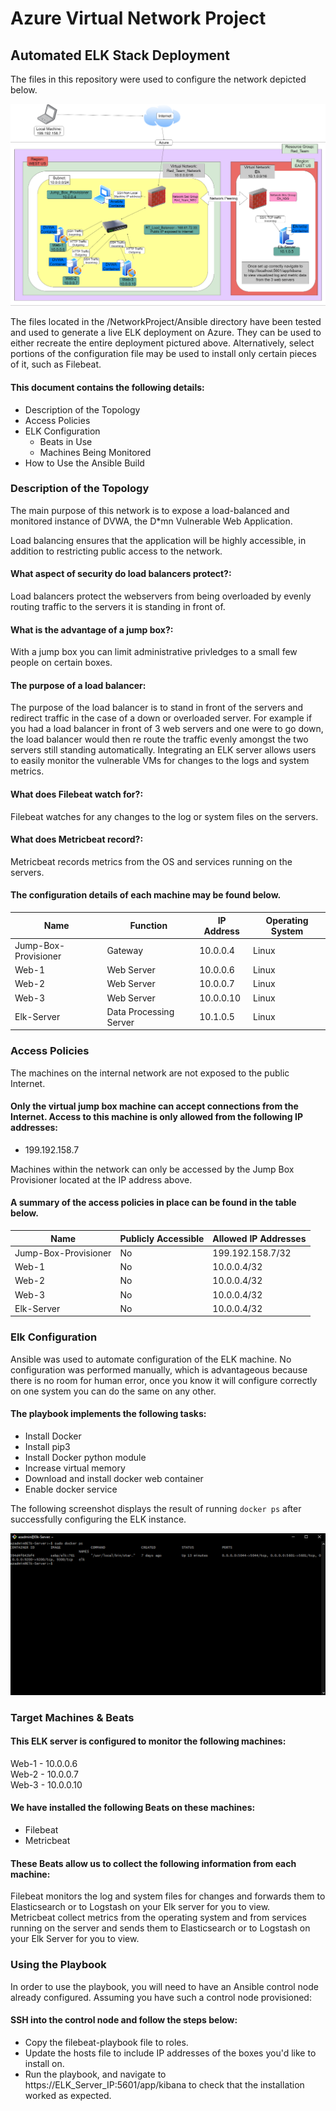 # Azure Virtual Network Project
## Automated ELK Stack Deployment

The files in this repository were used to configure the network depicted below.

![Diagram](https://github.com/grahammortimore/NetworkProject/blob/main/Diagrams/VirtualNetwork.png)

The files located in the /NetworkProject/Ansible directory have been tested and used to generate a live ELK deployment on Azure. They can be used to either recreate the entire deployment pictured above. Alternatively, select portions of the configuration file may be used to install only certain pieces of it, such as Filebeat.

#### This document contains the following details:
- Description of the Topology
- Access Policies
- ELK Configuration
  - Beats in Use
  - Machines Being Monitored
- How to Use the Ansible Build


### Description of the Topology

The main purpose of this network is to expose a load-balanced and monitored instance of DVWA, the D*mn Vulnerable Web Application.

Load balancing ensures that the application will be highly accessible, in addition to restricting public access to the network.  
#### What aspect of security do load balancers protect?:  
Load balancers protect the webservers from being overloaded by evenly routing traffic to the servers it is standing in front of.  
#### What is the advantage of a jump box?:  
With a jump box you can limit administrative privledges to a small few people on certain boxes.   
#### The purpose of a load balancer:  
The purpose of the load balancer is to stand in front of the servers and redirect traffic in the case of a down or overloaded server. For example if you had a load balancer in front of 3 web servers and one were to go down, the load balancer would then re route the traffic evenly amongst the two servers still standing automatically. 
Integrating an ELK server allows users to easily monitor the vulnerable VMs for changes to the logs and system metrics.    
#### What does Filebeat watch for?:  
Filebeat watches for any changes to the log or system files on the servers.    
#### What does Metricbeat record?:  
Metricbeat records metrics from the OS and services running on the servers.  

#### The configuration details of each machine may be found below.

|  Name                 | Function               | IP Address | Operating System    |
|----------------------|------------------------|------------|-------|
| Jump-Box-Provisioner | Gateway                | 10.0.0.4   | Linux |
| Web-1                | Web Server             | 10.0.0.6   | Linux |
| Web-2                | Web Server             | 10.0.0.7   | Linux |
| Web-3                | Web Server             | 10.0.0.10  | Linux |
| Elk-Server           | Data Processing Server | 10.1.0.5   | Linux |

### Access Policies

The machines on the internal network are not exposed to the public Internet.

#### Only the virtual jump box machine can accept connections from the Internet. Access to this machine is only allowed from the following IP addresses:  
- 199.192.158.7

Machines within the network can only be accessed by the Jump Box Provisioner located at the IP address above.


#### A summary of the access policies in place can be found in the table below.

| Name                 | Publicly Accessible | Allowed IP Addresses |
|----------------------|---------------------|----------------------|
| Jump-Box-Provisioner | No                  | 199.192.158.7/32     |
| Web-1                | No                  | 10.0.0.4/32          |
| Web-2                | No                  | 10.0.0.4/32          |
| Web-3                | No                  | 10.0.0.4/32          |
| Elk-Server           | No                  | 10.0.0.4/32          |

### Elk Configuration

Ansible was used to automate configuration of the ELK machine. No configuration was performed manually, which is advantageous because there is no room for human error, once you know it will configure correctly on one system you can do the same on any other.


#### The playbook implements the following tasks:
 - Install Docker  
- Install pip3  
- Install Docker python module
- Increase virtual memory  
- Download and install docker web container
- Enable docker service


The following screenshot displays the result of running `docker ps` after successfully configuring the ELK instance.

![Screenshot of docker ps output](https://github.com/grahammortimore/NetworkProject/blob/main/Diagrams/docker_ps.png)

### Target Machines & Beats
#### This ELK server is configured to monitor the following machines:  
Web-1 - 10.0.0.6  
Web-2 - 10.0.0.7  
Web-3 - 10.0.0.10  

#### We have installed the following Beats on these machines:  
- Filebeat  
- Metricbeat


#### These Beats allow us to collect the following information from each machine:  
Filebeat monitors the log and system files for changes and forwards them to Elasticsearch or to Logstash on your Elk server for you to view.  
Metricbeat collect metrics from the operating system and from services running on the server and sends them to Elasticsearch or to Logstash on your Elk Server for you to view.

### Using the Playbook
In order to use the playbook, you will need to have an Ansible control node already configured. Assuming you have such a control node provisioned:

#### SSH into the control node and follow the steps below:
- Copy the filebeat-playbook file to roles.
- Update the hosts file to include IP addresses of the boxes you'd like to install on.
- Run the playbook, and navigate to https://ELK_Server_IP:5601/app/kibana to check that the installation worked as expected.
